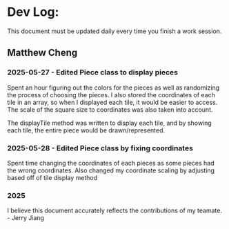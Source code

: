 # Dev Log:

This document must be updated daily every time you finish a work session.

## Matthew Cheng

### 2025-05-27 - Edited Piece class to display pieces
Spent an hour figuring out the colors for the pieces as well as randomizing the process of choosing the pieces. I also stored the coordinates of each tile in an array, so when I displayed each tile, it would be easier to access. The scale of the square size to coordinates was also taken into account. 

The displayTile method was written to display each tile, and by showing each tile, the entire piece would be drawn/represented.

### 2025-05-28 - Edited Piece class by fixing coordinates
Spent time changing the coordinates of each pieces as some pieces had the wrong coordinates.
Also changed my coordinate scaling by adjusting based off of tile display method

### 2025




I believe this document accurately reflects the contributions of my teamate. - Jerry Jiang